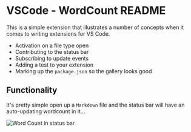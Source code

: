 # VSCode - WordCount README
 
This is a simple extension that illustrates a number of concepts when it comes to writing extensions for VS Code.  

* Activation on a file type open
* Contributing to the status bar
* Subscribing to update events
* Adding a test to your extension
* Marking up the `package.json` so the gallery looks good

## Functionality

It's pretty simple open up a `Markdown` file and the status bar will have an auto-updating wordcount in it...

![Word Count in status bar](https://github.com/Microsoft/vscode-wordcount/raw/master/images/wordcount.gif)

